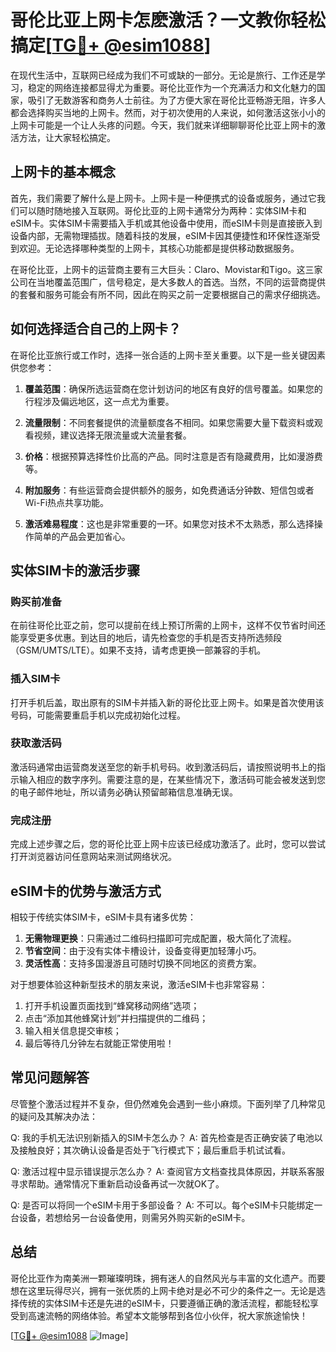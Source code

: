 # 哥伦比亚上网卡怎麽激活？一文教你轻松搞定[[TG💪+ @esim1088](https://t.me/s/esim1088)]

在现代生活中，互联网已经成为我们不可或缺的一部分。无论是旅行、工作还是学习，稳定的网络连接都显得尤为重要。哥伦比亚作为一个充满活力和文化魅力的国家，吸引了无数游客和商务人士前往。为了方便大家在哥伦比亚畅游无阻，许多人都会选择购买当地的上网卡。然而，对于初次使用的人来说，如何激活这张小小的上网卡可能是一个让人头疼的问题。今天，我们就来详细聊聊哥伦比亚上网卡的激活方法，让大家轻松搞定。

## 上网卡的基本概念

首先，我们需要了解什么是上网卡。上网卡是一种便携式的设备或服务，通过它我们可以随时随地接入互联网。哥伦比亚的上网卡通常分为两种：实体SIM卡和eSIM卡。实体SIM卡需要插入手机或其他设备中使用，而eSIM卡则是直接嵌入到设备内部，无需物理插拔。随着科技的发展，eSIM卡因其便捷性和环保性逐渐受到欢迎。无论选择哪种类型的上网卡，其核心功能都是提供移动数据服务。

在哥伦比亚，上网卡的运营商主要有三大巨头：Claro、Movistar和Tigo。这三家公司在当地覆盖范围广，信号稳定，是大多数人的首选。当然，不同的运营商提供的套餐和服务可能会有所不同，因此在购买之前一定要根据自己的需求仔细挑选。

## 如何选择适合自己的上网卡？

在哥伦比亚旅行或工作时，选择一张合适的上网卡至关重要。以下是一些关键因素供您参考：

1. **覆盖范围**：确保所选运营商在您计划访问的地区有良好的信号覆盖。如果您的行程涉及偏远地区，这一点尤为重要。
   
2. **流量限制**：不同套餐提供的流量额度各不相同。如果您需要大量下载资料或观看视频，建议选择无限流量或大流量套餐。

3. **价格**：根据预算选择性价比高的产品。同时注意是否有隐藏费用，比如漫游费等。

4. **附加服务**：有些运营商会提供额外的服务，如免费通话分钟数、短信包或者Wi-Fi热点共享功能。

5. **激活难易程度**：这也是非常重要的一环。如果您对技术不太熟悉，那么选择操作简单的产品会更加省心。

## 实体SIM卡的激活步骤

### 购买前准备

在前往哥伦比亚之前，您可以提前在线上预订所需的上网卡，这样不仅节省时间还能享受更多优惠。到达目的地后，请先检查您的手机是否支持所选频段（GSM/UMTS/LTE）。如果不支持，请考虑更换一部兼容的手机。

### 插入SIM卡

打开手机后盖，取出原有的SIM卡并插入新的哥伦比亚上网卡。如果是首次使用该号码，可能需要重启手机以完成初始化过程。

### 获取激活码

激活码通常由运营商发送至您的新手机号码。收到激活码后，请按照说明书上的指示输入相应的数字序列。需要注意的是，在某些情况下，激活码可能会被发送到您的电子邮件地址，所以请务必确认预留邮箱信息准确无误。

### 完成注册

完成上述步骤之后，您的哥伦比亚上网卡应该已经成功激活了。此时，您可以尝试打开浏览器访问任意网站来测试网络状况。

## eSIM卡的优势与激活方式

相较于传统实体SIM卡，eSIM卡具有诸多优势：

1. **无需物理更换**：只需通过二维码扫描即可完成配置，极大简化了流程。
2. **节省空间**：由于没有实体卡槽设计，设备变得更加轻薄小巧。
3. **灵活性高**：支持多国漫游且可随时切换不同地区的资费方案。

对于想要体验这种新型技术的朋友来说，激活eSIM卡也非常容易：

1. 打开手机设置页面找到“蜂窝移动网络”选项；
2. 点击“添加其他蜂窝计划”并扫描提供的二维码；
3. 输入相关信息提交审核；
4. 最后等待几分钟左右就能正常使用啦！

## 常见问题解答

尽管整个激活过程并不复杂，但仍然难免会遇到一些小麻烦。下面列举了几种常见的疑问及其解决办法：

Q: 我的手机无法识别新插入的SIM卡怎么办？
A: 首先检查是否正确安装了电池以及接触良好；其次确认设备是否处于飞行模式下；最后重启手机试试看。

Q: 激活过程中显示错误提示怎么办？
A: 查阅官方文档查找具体原因，并联系客服寻求帮助。通常情况下重新启动设备再试一次就OK了。

Q: 是否可以将同一个eSIM卡用于多部设备？
A: 不可以。每个eSIM卡只能绑定一台设备，若想给另一台设备使用，则需另外购买新的eSIM卡。

## 总结

哥伦比亚作为南美洲一颗璀璨明珠，拥有迷人的自然风光与丰富的文化遗产。而要想在这里玩得尽兴，拥有一张优质的上网卡绝对是必不可少的条件之一。无论是选择传统的实体SIM卡还是先进的eSIM卡，只要遵循正确的激活流程，都能轻松享受到高速流畅的网络体验。希望本文能够帮到各位小伙伴，祝大家旅途愉快！

[[TG💪+ @esim1088](https://t.me/s/esim1088) ![Image](https://i.postimg.cc/4NQfJmqS/Snipaste-2025-05-13-00-14-12.png)]